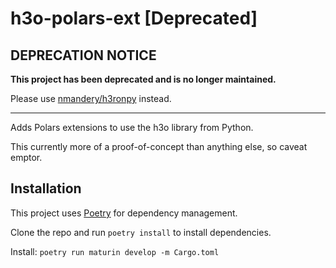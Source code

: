 # h3o-polars-ext [Deprecated]

## DEPRECATION NOTICE

**This project has been deprecated and is no longer maintained.**

Please use [nmandery/h3ronpy](https://github.com/nmandery/h3ronpy) instead.

---

Adds Polars extensions to use the h3o library from Python.

This currently more of a proof-of-concept than anything else, so caveat emptor.

## Installation

This project uses [Poetry](https://python-poetry.org/) for dependency management.

Clone the repo and run `poetry install` to install dependencies.

Install: `poetry run maturin develop -m Cargo.toml`
